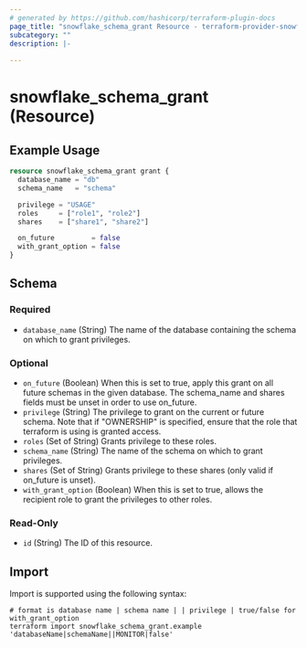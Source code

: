 ```yaml
---
# generated by https://github.com/hashicorp/terraform-plugin-docs
page_title: "snowflake_schema_grant Resource - terraform-provider-snowflake"
subcategory: ""
description: |-
  
---
```


# snowflake_schema_grant (Resource)



## Example Usage

```terraform
resource snowflake_schema_grant grant {
  database_name = "db"
  schema_name   = "schema"

  privilege = "USAGE"
  roles     = ["role1", "role2"]
  shares    = ["share1", "share2"]

  on_future         = false
  with_grant_option = false
}
```

<!-- schema generated by tfplugindocs -->
## Schema

### Required

- `database_name` (String) The name of the database containing the schema on which to grant privileges.

### Optional

- `on_future` (Boolean) When this is set to true, apply this grant on all future schemas in the given database. The schema_name and shares fields must be unset in order to use on_future.
- `privilege` (String) The privilege to grant on the current or future schema. Note that if "OWNERSHIP" is specified, ensure that the role that terraform is using is granted access.
- `roles` (Set of String) Grants privilege to these roles.
- `schema_name` (String) The name of the schema on which to grant privileges.
- `shares` (Set of String) Grants privilege to these shares (only valid if on_future is unset).
- `with_grant_option` (Boolean) When this is set to true, allows the recipient role to grant the privileges to other roles.

### Read-Only

- `id` (String) The ID of this resource.

## Import

Import is supported using the following syntax:

```shell
# format is database name | schema name | | privilege | true/false for with_grant_option
terraform import snowflake_schema_grant.example 'databaseName|schemaName||MONITOR|false'
```
